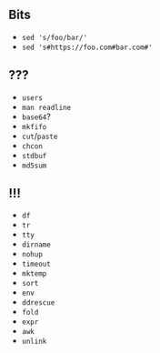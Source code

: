 ## Bits

* `sed 's/foo/bar/'`
* `sed 's#https://foo.com#bar.com#'`

## ???

* `users`
* `man readline`
* `base64`?
* `mkfifo`
* `cut`/`paste`
* `chcon`
* `stdbuf`
* `md5sum`

## !!!

* `df`
* `tr`
* `tty`
* `dirname`
* `nohup`
* `timeout`
* `mktemp`
* `sort`
* `env`
* `ddrescue`
* `fold`
* `expr`
* `awk`
* `unlink`

